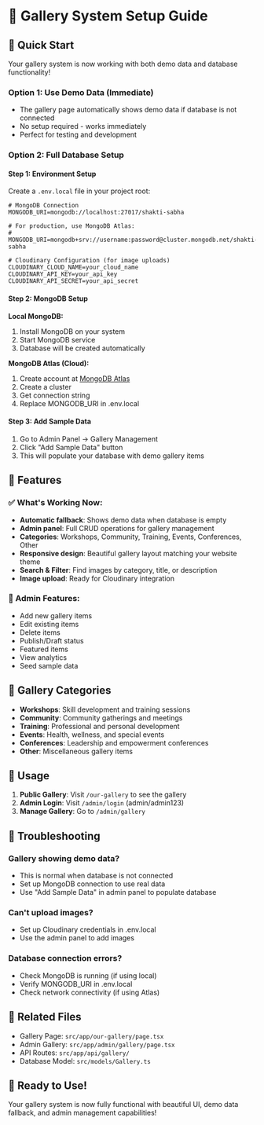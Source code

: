 # 📸 Gallery System Setup Guide

## 🚀 Quick Start

Your gallery system is now working with both demo data and database functionality!

### Option 1: Use Demo Data (Immediate)
- The gallery page automatically shows demo data if database is not connected
- No setup required - works immediately
- Perfect for testing and development

### Option 2: Full Database Setup

#### Step 1: Environment Setup
Create a `.env.local` file in your project root:

```env
# MongoDB Connection
MONGODB_URI=mongodb://localhost:27017/shakti-sabha

# For production, use MongoDB Atlas:
# MONGODB_URI=mongodb+srv://username:password@cluster.mongodb.net/shakti-sabha

# Cloudinary Configuration (for image uploads)
CLOUDINARY_CLOUD_NAME=your_cloud_name
CLOUDINARY_API_KEY=your_api_key
CLOUDINARY_API_SECRET=your_api_secret
```

#### Step 2: MongoDB Setup

**Local MongoDB:**
1. Install MongoDB on your system
2. Start MongoDB service
3. Database will be created automatically

**MongoDB Atlas (Cloud):**
1. Create account at [MongoDB Atlas](https://www.mongodb.com/cloud/atlas)
2. Create a cluster
3. Get connection string
4. Replace MONGODB_URI in .env.local

#### Step 3: Add Sample Data
1. Go to Admin Panel → Gallery Management
2. Click "Add Sample Data" button
3. This will populate your database with demo gallery items

## 🎯 Features

### ✅ What's Working Now:
- **Automatic fallback**: Shows demo data when database is empty
- **Admin panel**: Full CRUD operations for gallery management
- **Categories**: Workshops, Community, Training, Events, Conferences, Other
- **Responsive design**: Beautiful gallery layout matching your website theme
- **Search & Filter**: Find images by category, title, or description
- **Image upload**: Ready for Cloudinary integration

### 🔧 Admin Features:
- Add new gallery items
- Edit existing items
- Delete items
- Publish/Draft status
- Featured items
- View analytics
- Seed sample data

## 🎨 Gallery Categories

- **Workshops**: Skill development and training sessions
- **Community**: Community gatherings and meetings
- **Training**: Professional and personal development
- **Events**: Health, wellness, and special events
- **Conferences**: Leadership and empowerment conferences
- **Other**: Miscellaneous gallery items

## 📱 Usage

1. **Public Gallery**: Visit `/our-gallery` to see the gallery
2. **Admin Login**: Visit `/admin/login` (admin/admin123)
3. **Manage Gallery**: Go to `/admin/gallery`

## 🚨 Troubleshooting

### Gallery showing demo data?
- This is normal when database is not connected
- Set up MongoDB connection to use real data
- Use "Add Sample Data" in admin panel to populate database

### Can't upload images?
- Set up Cloudinary credentials in .env.local
- Use the admin panel to add images

### Database connection errors?
- Check MongoDB is running (if using local)
- Verify MONGODB_URI in .env.local
- Check network connectivity (if using Atlas)

## 🔗 Related Files

- Gallery Page: `src/app/our-gallery/page.tsx`
- Admin Gallery: `src/app/admin/gallery/page.tsx`
- API Routes: `src/app/api/gallery/`
- Database Model: `src/models/Gallery.ts`

## 🎉 Ready to Use!

Your gallery system is now fully functional with beautiful UI, demo data fallback, and admin management capabilities! 